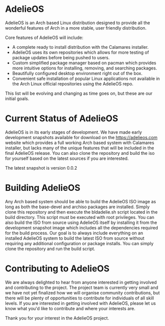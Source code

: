# AdelieOS 
AdelieOS is an Arch based Linux distribution designed to provide all the wonderful features of Arch in a more stable, user friendly distribution.

Core features of AdelieOS will include:

- A complete ready to install distribution with the Calamares installer.
- AdelieOS uses its own repositories which allows for more testing of package updates before being pushed to users.
- Custom simplified package manager based on pacman which provides more intuitive options for installing, removing, and searching packages.
- Beautifully configured desktop environment right out of the box.
- Convenient safe installation of popular Linux applications not available in the Arch Linux official repositories using the AdelieOS repo.

This list will be evolving and changing as time goes on, but these are our initial goals.

# Current Status of AdelieOS
AdelieOS is in its early stages of development. We have made early development snapshots available for download on the https://adelieos.com website which provides a full working Arch based system with Calamares installer, but lacks many of the unique features that will be included in the final AdelieOS release. You can also clone the repository and build the iso for yourself based on the latest sources if you are interested. 

The latest snapshot is version 0.0.2

# Building AdelieOS
Any Arch based system should be able to build the AdelieOS ISO image as long as both the base-devel and archiso packages are installed. Simply clone this repository and then execute the bldadelie.sh script located in the build directory. This script must be executed with root privileges. You can also build the ISO from source using AdelieOS itself by installing it from the development snapshot image which includes all the dependencies required for the build process. Our goal is to always include everything on an installed AdelieOS system to build the latest ISO from source without requiring any additional configuration or package installs. You can simply clone the repository and run the build script.

# Contributing to AdelieOS
We are always delighted to hear from anyone interested in getting involved and contributing to the project. The project team is currently very small and we have not yet finalized how we will organise community contributions, but there will be plenty of opportunities to contribute for individuals of all skill levels. If you are interested in getting involved with AdelieOS, please let us know what you'd like to contribute and where your interests are.

Thank you for your interest in the AdelieOS project.
